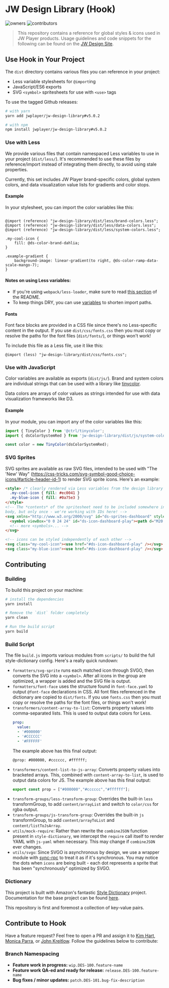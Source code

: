 # JW Design Library (Hook)

![owners](https://img.shields.io/badge/owners-Design--Team-brightgreen.svg)
![contributors](https://img.shields.io/badge/contributors-Portal--NL-yellow.svg)

> This repository contains a reference for global styles & icons used in
> JW Player products. Usage guidelines and code snippets for the following can
> be found on the [JW Design Site](https://design.jwplayer.com/docs/#/).

## Use Hook in Your Project

The `dist` directory contains various files you can reference in your project:

* Less variable stylesheets for `@import`ing
* JavaScript/ES6 exports
* SVG `<symbol>` spritesheets for use with `<use>` tags

To use the tagged Github releases:
```bash
# with yarn
yarn add jwplayer/jw-design-library#v5.0.2

# with npm
npm install jwplayer/jw-design-library#v5.0.2
```

### Use with Less
We provide various files that contain namespaced Less variables to use in your
project (`dist/less/`). It's recommended to use these files by reference/import
instead of integrating them directly, to avoid using stale properties.

Currently, this set includes JW Player brand-specific colors, global system
colors, and data visualization value lists for gradients and color stops.

#### Example
In your stylesheet, you can import the color variables like this:
```less

@import (reference) "jw-design-library/dist/less/brand-colors.less";
@import (reference) "jw-design-library/dist/less/data-colors.less";
@import (reference) "jw-design-library/dist/less/system-colors.less";

.my-cool-icon {
    fill: @ds-color-brand-dahlia;
}

.example-gradient {
    background-image: linear-gradient(to right, @ds-color-ramp-data-scale-mango-7);
}
```

#### Notes on using Less variables:
* If you're using `webpack/less-loader`, make sure to read
  [this section](https://github.com/webpack-contrib/less-loader#imports) of the
  README.
* To keep things DRY, you can use
  [variables](http://lesscss.org/features/#variables-feature-import-statements)
  to shorten import paths.

#### Fonts
Font face blocks are provided in a CSS file since there's no Less-specific
content in the output. If you use `dist/css/fonts.css` then you must copy or
resolve the paths for the font files (`dist/fonts/`), or things won't work!

To include this file as a Less file, use it like this:
```less
@import (less) "jw-design-library/dist/css/fonts.css";
```

### Use with JavaScript
Color variables are available as exports (`dist/js/`). Brand and system colors
are individual strings that can be used with a library like
[tinycolor](https://github.com/typectrl/tinycolor).

Data colors are arrays of color values as strings intended for use with data
visualization frameworks like D3.

#### Example
In your module, you can import any of the color variables like this:
```js
import { TinyColor } from '@ctrl/tinycolor';
import { dsColorSystemRed } from 'jw-design-library/dist/js/system-colors.js';

const color = new TinyColor(dsColorSystemRed);
```

### SVG Sprites
SVG sprites are available as raw SVG files, intended to be used with "The 'New'
Way" (https://css-tricks.com/svg-symbol-good-choice-icons/#article-header-id-1)
to render SVG sprite icons. Here's an example:
```html
<style> /* clearly rendered via Less variables from the design library ;) */
  .my-cool-icon { fill: #ec0041 }
  .my-blue-icon { fill: #0a75e3 }
</style>
<!-- The *contents* of the spritesheet need to be included somewhere in the
body, but only once - we're working with IDs here! -->
<svg xmlns="http://www.w3.org/2000/svg" id="ds-sprites-dashboard" style="display:none">
  <symbol viewBox="0 0 24 24" id="ds-icon-dashboard-play"><path d="M20.11 10.34l-12-8A2 2 0 0 0 5 4v16a2 2 0 0 0 3.11 1.66l12-8a2 2 0 0 0 0-3.32z"/></symbol>
  <!-- more <symbols>... -->
</svg>

<!-- icons can be styled independently of each other -->
<svg class="my-cool-icon"><use href="#ds-icon-dashboard-play" /></svg>
<svg class="my-blue-icon"><use href="#ds-icon-dashboard-play" /></svg>
```

## Contributing

### Building
To build this project on your machine:

```bash
# install the dependencies
yarn install

# Remove the `dist` folder completely
yarn clean

# Run the build script
yarn build
```

### Build Script
The file `build.js` imports various modules from `scripts/` to build the full
style-dictionary config. Here's a really quick rundown:

* `formatters/svg-sprite` runs each matched icon through SVGO, then converts the
  SVG into a `<symbol>`. After all icons in the group are optimized, a wrapper is
  added and the SVG file is output.
* `formatters/font-face` uses the structure found in `font-face.yaml` to
output `@font-face` declarations in CSS. All font files referenced in the
dictionary are copied to `dist/fonts`. If you use `fonts.css` then you must copy
or resolve the paths for the font files, or things won't work!
* `transformers/content-array-to-list`: Converts property values into
  comma-separated lists. This is used to output data colors for Less.
  ```yaml
  prop:
    value:
    - '#000000'
    - '#CCCCCC'
    - '#FFFFFF'
  ```
  The example above has this final output:
  ```less
  @prop: #000000, #cccccc, #ffffff;
  ```
* `transformers/content-list-to-js-array`: Converts property values into
  bracketed arrays. This, combined with `content-array-to-list`, is used to
  output data colors for JS. The example above has this final output:
  ```js
  export const prop = ["#000000","#cccccc","#ffffff"];
  ```
* `transform-groups/less-transform-group`: Overrides the built-in `less`
  transformGroup, to add `content/arrayList` and switch to `color/css` for rgba
  output.
* `transform-groups/js-transform-group`: Overrides the built-in `js`
  transformGroup, to add `content/arrayToList` and `content/listToJsArray`.
* `utils/mock-require`: Rather than rewrite the `combineJSON` function present
  in `style-dictionary`, we intercept the `require` call itself to render YAML
  with `js-yaml` when necessary. This may change if `combineJSON` ever changes.
* `utils/svgo`: Since SVGO is asynchronous by design, we use a wrapper module
  with [sync-rpc](https://www.npmjs.com/package/sync-rpc) to treat it as if it's
  synchronous. You may notice the dots when `icons` are being built - each dot
  represents a sprite that has been "synchronously" optimized by SVGO.


### Dictionary
This project is built with Amazon's fantastic
[Style Dictionary](https://github.com/amzn/style-dictionary/) project.
Documentation for the base project can be found
[here](https://amzn.github.io/style-dictionary/).

This repository is first and foremost a collection of key-value pairs.

## Contribute to Hook
Have a feature request? Feel free to open a PR and assign it to
[Kim Hart](https://github.com/kimhart),
[Monica Parra](https://github.com/monibons), or
[John Kreitlow](https://github.com/radium-v). Follow the guidelines below to
contribute:
### Branch Namespacing
- **Feature work in progress:** `wip.DES-100.feature-name`
- **Feature work QA-ed and ready for release:** `release.DES-100.feature-name`
- **Bug fixes / minor updates:** `patch.DES-101.bug-fix-description`
